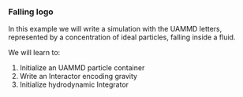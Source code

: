 ### Falling logo

In this example we will write a simulation with the UAMMD letters, represented by a concentration of ideal particles, falling inside a fluid.

We will learn to:	
1. Initialize an UAMMD particle container
1. Write an Interactor encoding gravity
1. Initialize hydrodynamic Integrator
